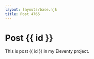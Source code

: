 ```yaml
---
layout: layouts/base.njk
title: Post 4765
---
```


# Post {{ id }}

This is post {{ id }} in my Eleventy project.
